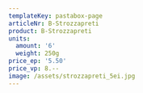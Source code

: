 ```yaml
---
templateKey: pastabox-page
articleNr: B-Strozzapreti
product: B-Strozzapreti
units:
  amount: '6'
  weight: 250g
price_ep: '5.50'
price_vp: 8.--
image: /assets/strozzapreti_5ei.jpg
---
```


